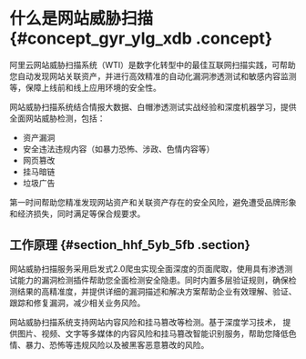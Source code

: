 # 什么是网站威胁扫描 {#concept_gyr_ylg_xdb .concept}

阿里云网站威胁扫描系统（WTI）是数字化转型中的最佳互联网扫描实践，可帮助您自动发现网站关联资产，并进行高效精准的自动化漏洞渗透测试和敏感内容监测等，保障上线前和线上应用环境的安全性。

网站威胁扫描系统结合情报大数据、白帽渗透测试实战经验和深度机器学习，提供全面网站威胁检测，包括：

-   资产漏洞
-   安全违法违规内容（如暴力恐怖、涉政、色情内容等）
-   网页篡改
-   挂马暗链
-   垃圾广告

第一时间帮助您精准发现网站资产和关联资产存在的安全风险，避免遭受品牌形象和经济损失，同时满足等保合规要求。

## 工作原理 {#section_hhf_5yb_5fb .section}

网站威胁扫描服务采用启发式2.0爬虫实现全面深度的页面爬取，使用具有渗透测试能力的漏洞检测插件帮助您全面检测安全隐患。同时内置多层验证规则，确保检测结果的高精准度，并提供详细的漏洞描述和解决方案帮助企业有效理解、验证、跟踪和修复漏洞，减少相关业务风险。

网站威胁扫描系统支持网站内容风险和挂马篡改等检测。基于深度学习技术， 提供图片、视频、文字等多媒体的内容风险和挂马篡改智能识别服务，帮助您降低色情、暴力、恐怖等违规风险以及被黑客恶意篡改的风险。

